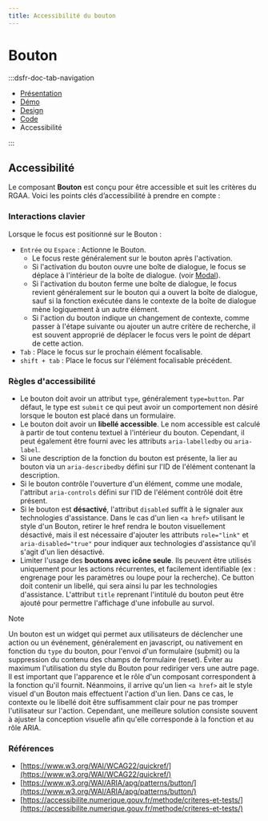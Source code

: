 ```yaml
---
title: Accessibilité du bouton
---
```

# Bouton

:::dsfr-doc-tab-navigation
- [Présentation](../index.md)
- [Démo](../demo/index.md)
- [Design](../design/index.md)
- [Code](../code/index.md)
- Accessibilité

:::


## Accessibilité

Le composant **Bouton** est conçu pour être accessible et suit les critères du RGAA. Voici les points clés d’accessibilité à prendre en compte :

### Interactions clavier

Lorsque le focus est positionné sur le Bouton :

- `Entrée` ou `Espace` : Actionne le Bouton.
  - Le focus reste généralement sur le bouton après l'activation.
  - Si l'activation du bouton ouvre une boîte de dialogue, le focus se déplace à l'intérieur de la boîte de dialogue. (voir [Modal](../../../../modal/_part/doc/index.md)).
  - Si l'activation du bouton ferme une boîte de dialogue, le focus revient généralement sur le bouton qui a ouvert la boîte de dialogue, sauf si la fonction exécutée dans le contexte de la boîte de dialogue mène logiquement à un autre élément.
  - Si l'action du bouton indique un changement de contexte, comme passer à l'étape suivante ou ajouter un autre critère de recherche, il est souvent approprié de déplacer le focus vers le point de départ de cette action.
- `Tab` : Place le focus sur le prochain élément focalisable.
- `shift + tab` : Place le focus sur l'élément focalisable précédent.

### Règles d'accessibilité

- Le bouton doit avoir un attribut `type`, généralement `type=button`. Par défaut, le type est `submit` ce qui peut avoir un comportement non désiré lorsque le bouton est placé dans un formulaire.
- Le bouton doit avoir un **libellé accessible**. Le nom accessible est calculé à partir de tout contenu textuel à l'intérieur du bouton. Cependant, il peut également être fourni avec les attributs `aria-labelledby` ou `aria-label`.
- Si une description de la fonction du bouton est présente, la lier au bouton via un `aria-describedby` défini sur l'ID de l'élément contenant la description.
- Si le bouton contrôle l'ouverture d'un élément, comme une modale, l'attribut `aria-controls` défini sur l'ID de l'élément contrôlé doit être présent.
- Si le bouton est **désactivé**, l'attribut `disabled` suffit à le signaler aux technologies d'assistance. Dans le cas d'un lien `<a href>` utilisant le style d'un Bouton, retirer le href rendra le bouton visuellement désactivé, mais il est nécessaire d'ajouter les attributs `role="link"` et `aria-disabled="true"` pour indiquer aux technologies d'assistance qu'il s'agit d'un lien désactivé.
- Limiter l'usage des **boutons avec icône seule**. Ils peuvent être utilisés uniquement pour les actions récurrentes, et facilement identifiable (ex : engrenage pour les paramètres ou loupe pour la recherche). Ce button doit contenir un libellé, qui sera ainsi lu par les technologies d'assistance. L'attribut `title` reprenant l'intitulé du bouton peut être ajouté pour permettre l'affichage d'une infobulle au survol.

> [!NOTE]
> Un bouton est un widget qui permet aux utilisateurs de déclencher une action ou un événement, généralement en javascript, ou nativement en fonction du `type` du bouton, pour l'envoi d'un formulaire (submit) ou la suppression du contenu des champs de formulaire (reset). Éviter au maximum l'utilisation du style du Bouton pour rediriger vers une autre page. Il est important que l'apparence et le rôle d'un composant correspondent à la fonction qu'il fournit. Néanmoins, il arrive qu'un lien `<a href>` ait le style visuel d'un Bouton mais effectuent l'action d'un lien. Dans ce cas, le contexte ou le libellé doit être suffisamment clair pour ne pas tromper l'utilisateur sur l'action. Cependant, une meilleure solution consiste souvent à ajuster la conception visuelle afin qu'elle corresponde à la fonction et au rôle ARIA.

### Références

- [https://www.w3.org/WAI/WCAG22/quickref/](https://www.w3.org/WAI/WCAG22/quickref/)
- [https://www.w3.org/WAI/ARIA/apg/patterns/button/](https://www.w3.org/WAI/ARIA/apg/patterns/button/)
- [https://accessibilite.numerique.gouv.fr/methode/criteres-et-tests/](https://accessibilite.numerique.gouv.fr/methode/criteres-et-tests/)